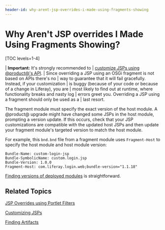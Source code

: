 ```yaml
---
header-id: why-arent-jsp-overrides-i-made-using-fragments-showing
---
```


# Why Aren't JSP overrides I Made Using Fragments Showing?

[TOC levels=1-4]

| **Important:** It's strongly recommended to
| [customize JSPs using @product@'s API](/docs/7-2/customization/-/knowledge_base/c/customizing-jsps).
| Since overriding a JSP using an OSGi fragment is not based on APIs there's no
| way to guarantee that it will fail gracefully. Instead, if your customization 
| is buggy (because of your code or because of a change in Liferay), you are
| most likely to find out at runtime, where functionality breaks and nasty log
| errors greet you. Overriding a JSP using a fragment should only be used as a
| last resort.

The fragment module must specify the exact version of the host module. A 
@product@ upgrade might have changed some JSPs in the host module, prompting a 
version update. If this occurs, check that your JSP customizations are 
compatible with the updated host JSPs and then update your fragment module's 
targeted version to match the host module. 

For example, this `bnd.bnd` file from a fragment module uses `Fragment-Host` to 
specify the host module and host module version: 

```
Bundle-Name: custom-login-jsp
Bundle-SymbolicName: custom.login.jsp
Bundle-Version: 1.0.0
Fragment-Host: com.liferay.login.web;bundle-version="1.1.18"
```

[Finding versions of deployed modules](/docs/7-2/customization/-/knowledge_base/c/finding-artifacts)
is straightforward.  

## Related Topics

[JSP Overrides using Portlet Filters](/docs/7-2/customization/-/knowledge_base/c/jsp-overrides-using-portlet-filters)

[Customizing JSPs](/docs/7-2/customization/-/knowledge_base/c/customizing-jsps)

[Finding Artifacts](/docs/7-2/customization/-/knowledge_base/c/finding-artifacts)
